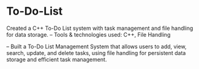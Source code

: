 # To-Do-List
 Created a C++ To-Do List system with task management and file handling for data storage.
 – Tools &amp; technologies used: C++, File Handling
 
 – Built a To-Do List Management System that allows users to add, view, search, update, and delete tasks, using file  handling for persistent data storage and efficient task management.

